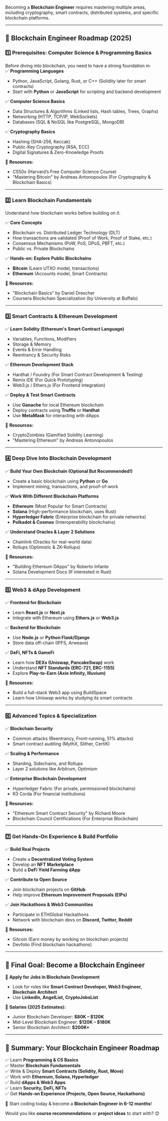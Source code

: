 Becoming a **Blockchain Engineer** requires mastering multiple areas, including cryptography, smart contracts, distributed systems, and specific blockchain platforms.

---

## 🚀 **Blockchain Engineer Roadmap (2025)**

### **1️⃣ Prerequisites: Computer Science & Programming Basics**

Before diving into blockchain, you need to have a strong foundation in:  
✅ **Programming Languages**

- Python, JavaScript, Golang, Rust, or C++ (Solidity later for smart contracts)
- Start with **Python** or **JavaScript** for scripting and backend development

✅ **Computer Science Basics**

- Data Structures & Algorithms (Linked lists, Hash tables, Trees, Graphs)
- Networking (HTTP, TCP/IP, WebSockets)
- Databases (SQL & NoSQL like PostgreSQL, MongoDB)

✅ **Cryptography Basics**

- Hashing (SHA-256, Keccak)
- Public-Key Cryptography (RSA, ECC)
- Digital Signatures & Zero-Knowledge Proofs

📌 **Resources:**

- CS50x (Harvard’s Free Computer Science Course)
- "Mastering Bitcoin" by Andreas Antonopoulos (For Cryptography & Blockchain Basics)

---

### **2️⃣ Learn Blockchain Fundamentals**

Understand how blockchain works before building on it.

✅ **Core Concepts**

- Blockchain vs. Distributed Ledger Technology (DLT)
- How transactions are validated (Proof of Work, Proof of Stake, etc.)
- Consensus Mechanisms (PoW, PoS, DPoS, PBFT, etc.)
- Public vs. Private Blockchains

✅ **Hands-on: Explore Public Blockchains**

- **Bitcoin** (Learn UTXO model, transactions)
- **Ethereum** (Accounts model, Smart Contracts)

📌 **Resources:**

- "Blockchain Basics" by Daniel Drescher
- Coursera Blockchain Specialization (by University at Buffalo)

---

### **3️⃣ Smart Contracts & Ethereum Development**

✅ **Learn Solidity (Ethereum's Smart Contract Language)**

- Variables, Functions, Modifiers
- Storage & Memory
- Events & Error Handling
- Reentrancy & Security Risks

✅ **Ethereum Development Stack**

- Hardhat / Foundry (For Smart Contract Development & Testing)
- Remix IDE (For Quick Prototyping)
- Web3.js / Ethers.js (For Frontend Integration)

✅ **Deploy & Test Smart Contracts**

- Use **Ganache** for local Ethereum blockchain
- Deploy contracts using **Truffle** or **Hardhat**
- Use **MetaMask** for interacting with dApps

📌 **Resources:**

- CryptoZombies (Gamified Solidity Learning)
- "Mastering Ethereum" by Andreas Antonopoulos

---

### **4️⃣ Deep Dive Into Blockchain Development**

✅ **Build Your Own Blockchain (Optional But Recommended!)**

- Create a basic blockchain using **Python** or **Go**
- Implement mining, transactions, and proof-of-work

✅ **Work With Different Blockchain Platforms**

- **Ethereum** (Most Popular for Smart Contracts)
- **Solana** (High-performance blockchain, uses Rust)
- **Hyperledger Fabric** (Enterprise blockchain for private networks)
- **Polkadot & Cosmos** (Interoperability blockchains)

✅ **Understand Oracles & Layer 2 Solutions**

- Chainlink (Oracles for real-world data)
- Rollups (Optimistic & ZK-Rollups)

📌 **Resources:**

- "Building Ethereum DApps" by Roberto Infante
- Solana Development Docs (If interested in Rust)

---

### **5️⃣ Web3 & dApp Development**

✅ **Frontend for Blockchain**

- Learn **React.js** or **Next.js**
- Integrate with Ethereum using **Ethers.js** or **Web3.js**

✅ **Backend for Blockchain**

- Use **Node.js** or **Python Flask/Django**
- Store data off-chain (IPFS, Arweave)

✅ **DeFi, NFTs & GameFi**

- Learn how **DEXs (Uniswap, PancakeSwap)** work
- Understand **NFT Standards (ERC-721, ERC-1155)**
- Explore **Play-to-Earn (Axie Infinity, Illuvium)**

📌 **Resources:**

- Build a full-stack Web3 app using BuildSpace
- Learn how Uniswap works by studying its smart contracts

---

### **6️⃣ Advanced Topics & Specialization**

✅ **Blockchain Security**

- Common attacks (Reentrancy, Front-running, 51% attacks)
- Smart contract auditing (MythX, Slither, CertiK)

✅ **Scaling & Performance**

- Sharding, Sidechains, and Rollups
- Layer 2 solutions like Arbitrum, Optimism

✅ **Enterprise Blockchain Development**

- Hyperledger Fabric (For private, permissioned blockchains)
- R3 Corda (For financial institutions)

📌 **Resources:**

- "Ethereum Smart Contract Security" by Richard Moore
- Blockchain Council Certifications (For Enterprise Blockchain)

---

### **7️⃣ Get Hands-On Experience & Build Portfolio**

✅ **Build Real Projects**

- Create a **Decentralized Voting System**
- Develop an **NFT Marketplace**
- Build a **DeFi Yield Farming dApp**

✅ **Contribute to Open Source**

- Join blockchain projects on **GitHub**
- Help improve **Ethereum Improvement Proposals (EIPs)**

✅ **Join Hackathons & Web3 Communities**

- Participate in ETHGlobal Hackathons
- Network with blockchain devs on **Discord, Twitter, Reddit**

📌 **Resources:**

- Gitcoin (Earn money by working on blockchain projects)
- Devfolio (Find blockchain hackathons)

---

## 🎯 **Final Goal: Become a Blockchain Engineer**

💼 **Apply for Jobs in Blockchain Development**

- Look for roles like **Smart Contract Developer, Web3 Engineer, Blockchain Architect**
- Use **LinkedIn, AngelList, CryptoJobsList**

🎯 **Salaries (2025 Estimates):**

- Junior Blockchain Developer: **$80K – $120K**
- Mid-Level Blockchain Engineer: **$120K – $180K**
- Senior Blockchain Architect: **$200K+**

---

## 🏁 **Summary: Your Blockchain Engineer Roadmap**

✅ Learn **Programming & CS Basics**  
✅ Master **Blockchain Fundamentals**  
✅ Write & Deploy **Smart Contracts (Solidity, Rust, Move)**  
✅ Work with **Ethereum, Solana, Hyperledger**  
✅ Build **dApps & Web3 Apps**  
✅ Learn **Security, DeFi, NFTs**  
✅ Get **Hands-on Experience (Projects, Open Source, Hackathons)**

🚀 Start coding today & become a **Blockchain Engineer in 6-12 months**!

Would you like **course recommendations** or **project ideas** to start with? 😊